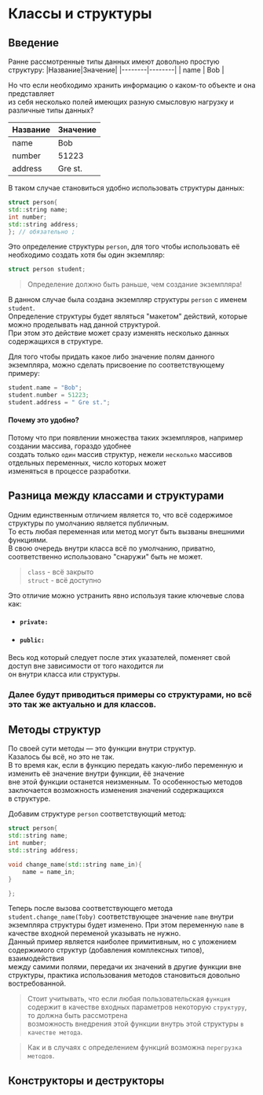 # Классы и структуры
## Введение
Ранне рассмотренные типы данных имеют довольно простую структуру:
|Название|Значение|
|--------|--------|
|  name  |  Bob   |

Но что если необходимо хранить информацию о каком-то объекте и она представляет  
из себя несколько полей имеющих разную смысловую нагрузку и различные типы данных?  

|Название |Значение|
|---------|--------|
|  name   |  Bob   |
| number  |  51223 |
| address | Gre st.|

В таком случае становиться удобно использовать структуры данных:
```C++
struct person{
std::string name;
int number;
std::string address;
}; // обязательно ;
```
Это определение структуры `person`, для того чтобы использовать её  
необходимо создать хотя бы один экземпляр:
```C++
struct person student;
```
> Определение должно быть раньше, чем создание экземпляра!

В данном случае была создана экземпляр структуры `person` с именем `student`.  
Определение структуры будет являться "макетом" действий, которые можно проделывать над данной структурой.  
При этом это действие может сразу изменять несколько данных содержащихся в структуре. 

Для того чтобы придать какое либо значение полям данного экземпляра, можно сделать присвоение по соответствующему примеру:
```C++
student.name = "Bob";
student.number = 51223;
student.address = " Gre st.";
```

#### Почему это удобно?  
Потому что при появлении множества таких экземпляров, например создании массива, гораздо удобнее  
создать только `один` массив структур, нежели `несколько` массивов отдельных переменных, число которых может  
изменяться в процессе разработки.

## Разница между классами и структурами
Одним единственным отличием является то, что всё содержимое структуры по умолчанию является публичным.   
То есть любая переменная или метод могут быть вызваны внешними функциями.  
В свою очередь внутри класса всё по умолчанию, приватно, соответственно использовано "снаружи" быть не может. 

> `class`  - всё закрыто  
> `struct` - всё доступно

Это отличие можно устранить явно используя такие ключевые слова как:
- #### `private:`  
- #### `public:`  
Весь код который следует после этих указателей, поменяет свой доступ вне зависимости от того находится ли  
он внутри класса или структуры.

### Далее будут приводиться примеры со структурами, но всё это так же актуально и для классов.

## Методы структур  
По своей сути методы — это функции внутри структур.  
Казалось бы всё, но это не так.  
В то время как, если в функцию передать какую-либо переменную и изменить её значение внутри функции, ёё значение   
вне этой функции останется неизменным. То особенностью методов заключается возможность изменения значений содержащихся  
в структуре.

Добавим структуре `person` соответствующий метод:

```C++
struct person{
std::string name;
int number;
std::string address;

void change_name(std::string name_in){
    name = name_in;
}

}; 
``` 
Теперь после вызова соответствующего метода `student.change_name(Toby)` соответствующее значение `name` внутри экземпляра 
структуры будет изменено. При этом переменную `name` в качестве входной переменой указывать не нужно.    
Данный пример является наиболее примитивным, но с уложением содержимого структур (добавления комплексных типов), взаимодействия  
между самими полями, передачи их значений в другие функции вне структуры, практика использования методов становиться довольно востребованной.  
> Стоит учитывать, что если любая пользовательская `функция` содержит в качестве входных параметров некоторую `структуру`, то должна быть рассмотрена  
> возможность внедрения этой функции внутрь этой структуры `в качестве метода`.

> Как и в случаях с определением функций возможна `перегрузка методов`.

## Конструкторы и деструкторы